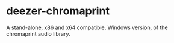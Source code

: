 deezer-chromaprint
==================

A stand-alone, x86 and x64 compatible, Windows version, of the chromaprint audio library.
